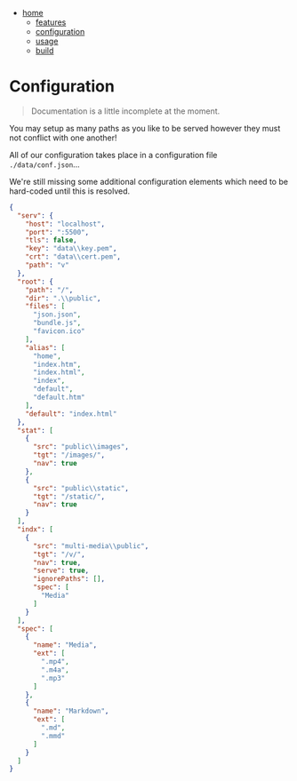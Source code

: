 [home]: ../../readme.md "github.com/tfwio/sekhm/readme.md"
[features]: features.md
[configuration]: configuration.md
[build]: build.md
[usage]: usage.md
<!-- []:  -->

- [home]
    - [features]
    - [configuration]
    - [usage]
    - [build]


Configuration
================

> Documentation is a little incomplete at the moment.

You may setup as many paths as you like to be served however
they must not conflict with one another!

All of our configuration takes place in a configuration file `./data/conf.json`...

We're still missing some additional configuration elements which need
to be hard-coded until this is resolved.

```json
{
  "serv": {
    "host": "localhost",
    "port": ":5500",
    "tls": false,
    "key": "data\\key.pem",
    "crt": "data\\cert.pem",
    "path": "v"
  },
  "root": {
    "path": "/",
    "dir": ".\\public",
    "files": [
      "json.json",
      "bundle.js",
      "favicon.ico"
    ],
    "alias": [
      "home",
      "index.htm",
      "index.html",
      "index",
      "default",
      "default.htm"
    ],
    "default": "index.html"
  },
  "stat": [
    {
      "src": "public\\images",
      "tgt": "/images/",
      "nav": true
    },
    {
      "src": "public\\static",
      "tgt": "/static/",
      "nav": true
    }
  ],
  "indx": [
    {
      "src": "multi-media\\public",
      "tgt": "/v/",
      "nav": true,
      "serve": true,
      "ignorePaths": [],
      "spec": [
        "Media"
      ]
    }
  ],
  "spec": [
    {
      "name": "Media",
      "ext": [
        ".mp4",
        ".m4a",
        ".mp3"
      ]
    },
    {
      "name": "Markdown",
      "ext": [
        ".md",
        ".mmd"
      ]
    }
  ]
}
```


<!-- os.O_WRONLY|os.O_CREATE|os.O_TRUNC, 0600 -->
<!-- https://github.com/d4l3k/messagediff -->
<!-- https://github.com/davecgh/go-spew -->
<!-- https://github.com/sergi/go-diff -->
<!-- https://github.com/STRML/react-grid-layout#demos -->
<!-- https://transform.now.sh/css-to-js/ -->
<!-- https://github.com/ritz078/transform-www -->
<!-- https://jsvault.com/async-parallel -->
<!-- https://github.com/Microsoft/monaco-editor-webpack-plugin -->
<!-- https://github.com/gin-contrib/secure -->






